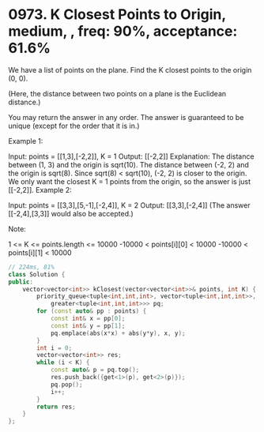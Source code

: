 # 0973. K Closest Points to Origin, medium, , freq: 90%, acceptance: 61.6%

We have a list of points on the plane.  Find the K closest points to the origin (0, 0).

(Here, the distance between two points on a plane is the Euclidean distance.)

You may return the answer in any order.  The answer is guaranteed to be unique (except for the order that it is in.)

 

Example 1:

Input: points = [[1,3],[-2,2]], K = 1
Output: [[-2,2]]
Explanation: 
The distance between (1, 3) and the origin is sqrt(10).
The distance between (-2, 2) and the origin is sqrt(8).
Since sqrt(8) < sqrt(10), (-2, 2) is closer to the origin.
We only want the closest K = 1 points from the origin, so the answer is just [[-2,2]].
Example 2:

Input: points = [[3,3],[5,-1],[-2,4]], K = 2
Output: [[3,3],[-2,4]]
(The answer [[-2,4],[3,3]] would also be accepted.)
 

Note:

1 <= K <= points.length <= 10000
-10000 < points[i][0] < 10000
-10000 < points[i][1] < 10000
```c++
// 224ms, 81%
class Solution {
public:
    vector<vector<int>> kClosest(vector<vector<int>>& points, int K) {
        priority_queue<tuple<int,int,int>, vector<tuple<int,int,int>>,
            greater<tuple<int,int,int>>> pq;
        for (const auto& pp : points) {
            const int& x = pp[0];
            const int& y = pp[1];
            pq.emplace(abs(x*x) + abs(y*y), x, y);
        }
        int i = 0;
        vector<vector<int>> res;
        while (i < K) {
            const auto& p = pq.top();
            res.push_back({get<1>(p), get<2>(p)});
            pq.pop();
            i++;
        }
        return res;
    }
};
```
